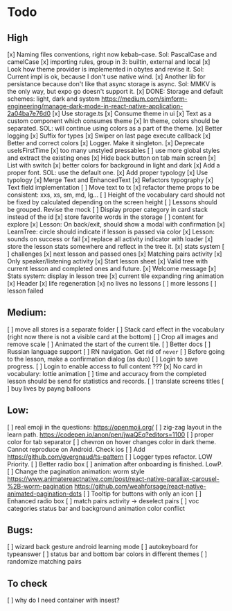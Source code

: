 # Todo

## High

[x] Naming files conventions, right now kebab-case. Sol: PascalCase and camelCase
[x] importing rules, group in 3: builtin, external and local
[x] Look how theme provider is implemented in obytes and revise it. Sol: Current impl is ok, because I don't use native wind.
[x] Another lib for persistance because don't like that async storage is async. Sol: MMKV is the only way, but expo go doesn't support it.
[x] DONE: Storage and default schemes: light, dark and system https://medium.com/simform-engineering/manage-dark-mode-in-react-native-application-2a04ba7e76d0
[x] Use storage.ts
[x] Consume theme in ui
[x] Text as a custom component which consumes theme
[x] In theme, colors should be separated. SOL: will continue using colors as a part of the theme.
[x] Better logging
[x] Suffix for types
[x] Swiper on last page execute callback
[x] Better and correct colors
[x] Logger. Make it singleton.
[x] Deprecate useIsFirstTime
[x] too many unstyled pressables
[ ] use more global styles and extract the existing ones
[x] Hide back button on tab main screen
[x] List with switch
[x] better colors for background in light and dark
[x] Add a proper font. SOL: use the default one.
[x] Add proper typology
[x] Use typology
[x] Merge Text and EnhancedText
[x] Refactors typography
[x] Text field implementation
[ ] Move text to tx
[x] refactor theme props to be consistent: xxs, xs, sm, md, lg...
[ ] Height of the vocabulary card should not be fixed by calculated depending on the screen height
[ ] Lessons should be grouped. Revise the mock
[ ] Display proper category in card stack instead of the id
[x] store favorite words in the storage
[ ] content for explore
[x] Lesson: On back/exit, should show a modal with confirmation
[x] LearnTree: circle should indicate if lesson is passed via color
[x] Lesson: sounds on success or fail
[x] replace all activity indicator with loader
[x] store the lesson stats somewhere and reflect in the tree it.
[x] stats system
[ ] challenges
[x] next lesson and passed ones
[x] Matching pairs activity
[x] Only speaker/listening activity
[x] Start lesson sheet
[x] Valid tree with current lesson and completed ones and future.
[x] Welcome message
[x] Stats system: display in lesson tree
[x] current tile expanding ring animation
[x] Header
[x] life regeneration
[x] no lives no lessons
[ ] more lessons
[ ] lesson failed

## Medium:

[ ] move all stores is a separate folder
[ ] Stack card effect in the vocabulary (right now there is not a visible card at the bottom)
[ ] Crop all images and remove scale
[ ] Animated the start of the current tile.
[ ] Better docs
[ ] Russian language support
[ ] RN navigation. Get rid of `never`
[ ] Before going to the lesson, make a confirmation dialog (as duo)
[ ] Login to save progress.
[ ] Login to enable access to full content ???
[x] No card in vocabulary: lottie animation
[ ] time and accuracy from the completed lesson should be send for statistics and records.
[ ] translate screens titles
[ ] buy lives by payng balloons

## Low:

[ ] real emoji in the questions: https://openmoji.org/
[ ] zig-zag layout in the learn path. https://codepen.io/anon/pen/jwaQEq?editors=1100
[ ] proper color for tab separator
[ ] chevron on hover changes color in dark theme. Cannot reproduce on Android. Check ios
[ ] Add https://github.com/gvergnaud/ts-pattern
[ ] Logger types refactor. LOW Priority.
[ ] Better radio box
[ ] animation after onboarding is finished. LowP.
[ ] Change the pagination animation: worm style https://www.animatereactnative.com/post/react-native-parallax-carousel-%2B-worm-pagination https://github.com/weahforsage/react-native-animated-pagination-dots
[ ] Tooltip for buttons with only an icon
[ ] Enhanced radio box
[ ] match pairs activity -> deselect pairs
[ ] voc categories status bar and background animation color conflict

## Bugs:

[ ] wizard back gesture android learning mode
[ ] autokeyboard for typeanswer
[ ] status bar and bottom bar colors in different themes
[ ] randomize matching pairs

## To check

[ ] why do I need container with insest?
